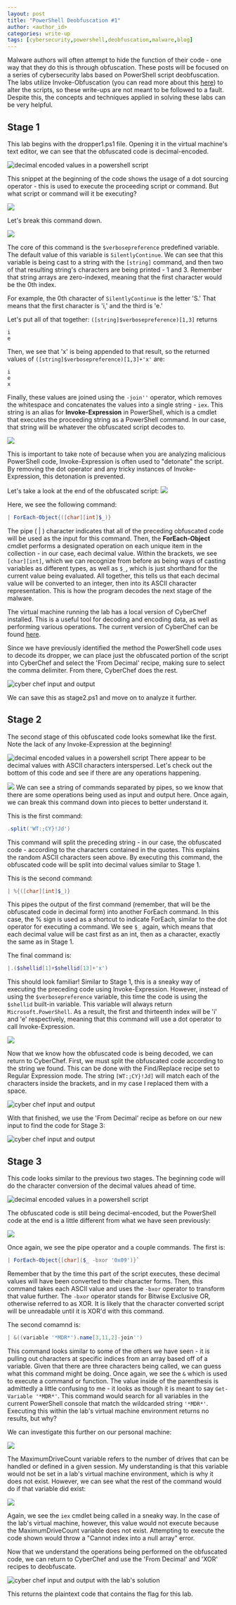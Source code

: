 ```yaml
---
layout: post
title: "PowerShell Deobfuscation #1"
author: <author_id> 
categories: write-up
tags: [cybersecurity,powershell,deobfuscation,malware,blog]
---
```


Malware authors will often attempt to hide the function of their code - one way that they do this is through obfuscation. These posts will be focused on a series of cybersecurity labs based on PowerShell script deobfuscation. The labs utilize Invoke-Obfuscation (you can read more about this [here](https://github.com/danielbohannon/Invoke-Obfuscation)) to alter the scripts, so these write-ups are not meant to be followed to a fault. Despite this, the concepts and techniques applied in solving these labs can be very helpful.

## Stage 1

This lab begins with the dropper1.ps1 file. Opening it in the virtual machine's text editor, we can see that the obfuscated code is decimal-encoded.

![decimal encoded values in a powershell script](https://raw.githubusercontent.com/thedriftingbit/thedriftingbit.github.io/refs/heads/main/assets/img/powershell-deob-1/Dropper1_Overview.jpg)

This snippet at the beginning of the code shows the usage of a dot sourcing operator - this is used to execute the proceeding script or command. But what script or command will it be executing?

![](https://raw.githubusercontent.com/thedriftingbit/thedriftingbit.github.io/refs/heads/main/assets/img/powershell-deob-1/Dropper1_IEX.jpg)

Let's break this command down.

![](https://raw.githubusercontent.com/thedriftingbit/thedriftingbit.github.io/refs/heads/main/assets/img/powershell-deob-1/Dropper1_IEX2.jpg)

The core of this command is the `$verbosepreference` predefined variable. The default value of this variable is `SilentlyContinue`. We can see that this variable is being cast to a string with the `[string]` command, and then two of that resulting string's characters are being printed - 1 and 3. Remember that string arrays are zero-indexed, meaning that the first character would be the 0th index.

For example, the 0th character of `SilentlyContinue` is the letter 'S.' That means that the first character is 'i,' and the third is 'e.'

Let's put all of that together:
`([string]$verbosepreference)[1,3]` returns
```
i
e
```
Then, we see that 'x' is being appended to that result, so the returned values of `([string]$verbosepreference)[1,3]+'x'` are:
```
i
e
x
```

Finally, these values are joined using the `-join''` operator, which removes the whitespace and concatenates the values into a single string - `iex`. This string is an alias for **Invoke-Expression** in PowerShell, which is a cmdlet that executes the proceeding string as a PowerShell command. In our case, that string will be whatever the obfuscated script decodes to.

![](https://raw.githubusercontent.com/thedriftingbit/thedriftingbit.github.io/refs/heads/main/assets/img/powershell-deob-1/Dropper1_IEX2.jpg)

This is important to take note of because when you are analyzing malicious PowerShell code, Invoke-Expression is often used to "detonate" the script. By removing the dot operator and any tricky instances of Invoke-Expression, this detonation is prevented.

Let's take a look at the end of the obfuscated script:
![](https://raw.githubusercontent.com/thedriftingbit/thedriftingbit.github.io/refs/heads/main/assets/img/powershell-deob-1/Dropper1_End2.jpg)

Here, we see the following command:
``` powershell
| ForEach-Object{([char][int]$_)}
```
The pipe ( | ) character indicates that all of the preceding obfuscated code will be used as the input for this command. Then, the **ForEach-Object** cmdlet performs a designated operation on each unique item in the collection - in our case, each decimal value. Within the brackets, we see `[char][int]`, which we can recognize from before as being ways of casting variables as different types, as well as `$_`, which is just shorthand for the current value being evaluated. All together, this tells us that each decimal value will be converted to an integer, then into its ASCII character representation. This is how the program decodes the next stage of the malware.

The virtual machine running the lab has a local version of CyberChef installed. This is a useful tool for decoding and encoding data, as well as performing various operations. The current version of CyberChef can be found [here](https://gchq.github.io/CyberChef/).

Since we have previously identified the method the PowerShell code uses to decode its dropper, we can place just the obfuscated portion of the script into CyberChef and select the 'From Decimal' recipe, making sure to select the comma delimiter. From there, CyberChef does the rest.

![cyber chef input and output](https://raw.githubusercontent.com/thedriftingbit/thedriftingbit.github.io/refs/heads/main/assets/img/powershell-deob-1/Dropper1_CyberChef.jpg)

We can save this as stage2.ps1 and move on to analyze it further.

## Stage 2

The second stage of this obfuscated code looks somewhat like the first. Note the lack of any Invoke-Expression at the beginning!

![decimal encoded values in a powershell script](https://raw.githubusercontent.com/thedriftingbit/thedriftingbit.github.io/refs/heads/main/assets/img/powershell-deob-1/Stage2_Overview.jpg)
There appear to be decimal values with ASCII characters interspersed. Let's check out the bottom of this code and see if there are any operations happening.

![](https://raw.githubusercontent.com/thedriftingbit/thedriftingbit.github.io/refs/heads/main/assets/img/powershell-deob-1/Stage2-End.jpg)
We can see a string of commands separated by pipes, so we know that there are some operations being used as input and output here. Once again, we can break this command down into pieces to better understand it.

This is the first command:
```powershell
.split('WT:;CY}!Jd')
```
This command will split the preceding string - in our case, the obfuscated code - according to the characters contained in the quotes. This explains the random ASCII characters seen above. By executing this command, the obfuscated code will be split into decimal values similar to Stage 1.

This is the second command:
```powershell
| %{([char][int]$_)}
```
This pipes the output of the first command (remember, that will be the obfuscated code in decimal form) into another ForEach command. In this case, the % sign is used as a shortcut to indicate ForEach, similar to the dot operator for executing a command. We see `$_` again, which means that each decimal value will be cast first as an int, then as a character, exactly the same as in Stage 1.

The final command is:
```powershell
|.($shellid[1]+$shellid[13]+'x')
```
This should look familiar! Similar to Stage 1, this is a sneaky way of executing the preceding code using Invoke-Expression. However, instead of using the `$verbosepreference` variable, this time the code is using the `$shellid` built-in variable. This variable will always return `Microsoft.PowerShell`. As a result, the first and thirteenth index will be 'i' and 'e' respectively, meaning that this command will use a dot operator to call Invoke-Expression.

![](https://raw.githubusercontent.com/thedriftingbit/thedriftingbit.github.io/refs/heads/main/assets/img/powershell-deob-1/Stage2_IEX2.jpg)

Now that we know how the obfuscated code is being decoded, we can return to CyberChef. First, we must split the obfuscated code according to the string we found. This can be done with the Find/Replace recipe set to Regular Expression mode. The string `[WT:;CY}!Jd]` will match each of the characters inside the brackets, and in my case I replaced them with a space.

![cyber chef input and output](https://raw.githubusercontent.com/thedriftingbit/thedriftingbit.github.io/refs/heads/main/assets/img/powershell-deob-1/Stage2_CyberChef.jpg)

With that finished, we use the 'From Decimal' recipe as before on our new input to find the code for Stage 3:

![cyber chef input and output](https://raw.githubusercontent.com/thedriftingbit/thedriftingbit.github.io/refs/heads/main/assets/img/powershell-deob-1/Stage2_to_Stage3.jpg)

## Stage 3

This code looks similar to the previous two stages. The beginning code will do the character conversion of the decimal values ahead of time.

![decimal encoded values in a powershell script](https://raw.githubusercontent.com/thedriftingbit/thedriftingbit.github.io/refs/heads/main/assets/img/powershell-deob-1/Stage3_Overview.jpg)

The obfuscated code is still being decimal-encoded, but the PowerShell code at the end is a little different from what we have seen previously:

![](https://raw.githubusercontent.com/thedriftingbit/thedriftingbit.github.io/refs/heads/main/assets/img/powershell-deob-1/Stage3_End.jpg)

Once again, we see the pipe operator and a couple commands. The first is: 
```powershell
| ForEach-Object{[char]($_ -bxor '0x09')}`
```
Remember that by the time this part of the script executes, these decimal values will have been converted to their character forms. Then, this command takes each ASCII value and uses the `-bxor` operator to transform that value further. The `-bxor` operator stands for Bitwise Exclusive OR, otherwise referred to as XOR. It is likely that the character converted script will be unreadable until it is XOR'd with this command.

The second comamnd is:
```powershell
| &((variable '*MDR*').name[3,11,2]-join'')
```
This command looks similar to some of the others we have seen - it is pulling out characters at specific indices from an array based off of a variable. Given that there are three characters being called, we can guess what this command might be doing. Once again, we see the `&` which is used to execute a command or function. The value inside of the parenthesis is admittedly a little confusing to me - it looks as though it is meant to say `Get-Variable '*MDR*'`. This command would search for all variables in the current PowerShell console that match the wildcarded string `'*MDR*'`. Executing this within the lab's virtual machine environment returns no results, but why?

We can investigate this further on our personal machine:

![](https://raw.githubusercontent.com/thedriftingbit/thedriftingbit.github.io/refs/heads/main/assets/img/powershell-deob-1/Stage3_MDR.jpg)

The MaximumDriveCount variable refers to the number of drives that can be handled or defined in a given session. My understanding is that this variable would not be set in a lab's virtual machine environment, which is why it does not exist. However, we can see what the rest of the command would do if that variable did exist:

![](https://raw.githubusercontent.com/thedriftingbit/thedriftingbit.github.io/refs/heads/main/assets/img/powershell-deob-1/Stage3_MDR2.jpg)

Again, we see the `iex` cmdlet being called in a sneaky way. In the case of the lab's virtual machine, however, this value would not execute because the MaximumDriveCount variable does not exist. Attempting to execute the code shown would throw a "Cannot index into a null array" error.

Now that we understand the operations being performed on the obfuscated code, we can return to CyberChef and use the 'From Decimal' and 'XOR' recipes to deobfuscate.

![cyber chef input and output with the lab's solution](https://raw.githubusercontent.com/thedriftingbit/thedriftingbit.github.io/refs/heads/main/assets/img/powershell-deob-1/Stage4_Solution.jpg)

This returns the plaintext code that contains the flag for this lab.